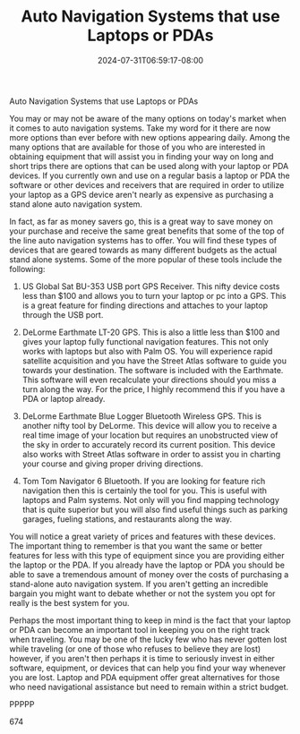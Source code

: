 ﻿---
title: "Auto Navigation Systems that use Laptops or PDAs"
date: 2024-07-31T06:59:17-08:00
description: "Auto Navigation Systems txt Tips for Web Success"
featured_image: "/images/Auto Navigation Systems txt.jpg"
tags: ["Auto Navigation Systems txt"]
---

Auto Navigation Systems that use Laptops or PDAs

You may or may not be aware of the many options on today's market when it comes to auto navigation systems. Take my word for it there are now more options than ever before with new options appearing daily. Among the many options that are available for those of you who are interested in obtaining equipment that will assist you in finding your way on long and short trips there are options that can be used along with your laptop or PDA devices. If you currently own and use on a regular basis a laptop or PDA the software or other devices and receivers that are required in order to utilize your laptop as a GPS device aren't nearly as expensive as purchasing a stand alone auto navigation system.

In fact, as far as money savers go, this is a great way to save money on your purchase and receive the same great benefits that some of the top of the line auto navigation systems has to offer. You will find these types of devices that are geared towards as many different budgets as the actual stand alone systems. Some of the more popular of these tools include the following:

1) US Global Sat BU-353 USB port GPS Receiver. This nifty device costs less than $100 and allows you to turn your laptop or pc into a GPS. This is a great feature for finding directions and attaches to your laptop through the USB port.

2) DeLorme Earthmate LT-20 GPS. This is also a little less than $100 and gives your laptop fully functional navigation features. This not only works with laptops but also with Palm OS. You will experience rapid satellite acquisition and you have the Street Atlas software to guide you towards your destination. The software is included with the Earthmate. This software will even recalculate your directions should you miss a turn along the way. For the price, I highly recommend this if you have a PDA or laptop already.

3)  DeLorme Earthmate Blue Logger Bluetooth Wireless GPS. This is another nifty tool by DeLorme. This device will allow you to receive a real time image of your location but requires an unobstructed view of the sky in order to accurately record its current position. This device also works with Street Atlas software in order to assist you in charting your course and giving proper driving directions.

4) Tom Tom Navigator 6 Bluetooth. If you are looking for feature rich navigation then this is certainly the tool for you. This is useful with laptops and Palm systems. Not only will you find mapping technology that is quite superior but you will also find useful things such as parking garages, fueling stations, and restaurants along the way.

You will notice a great variety of prices and features with these devices. The important thing to remember is that you want the same or better features for less with this type of equipment since you are providing either the laptop or the PDA. If you already have the laptop or PDA you should be able to save a tremendous amount of money over the costs of purchasing a stand-alone auto navigation system. If you aren't getting an incredible bargain you might want to debate whether or not the system you opt for really is the best system for you.

Perhaps the most important thing to keep in mind is the fact that your laptop or PDA can become an important tool in keeping you on the right track when traveling. You may be one of the lucky few who has never gotten lost while traveling (or one of those who refuses to believe they are lost) however, if you aren't then perhaps it is time to seriously invest in either software, equipment, or devices that can help you find your way whenever you are lost. Laptop and PDA equipment offer great alternatives for those who need navigational assistance but need to remain within a strict budget.

PPPPP

674

 

